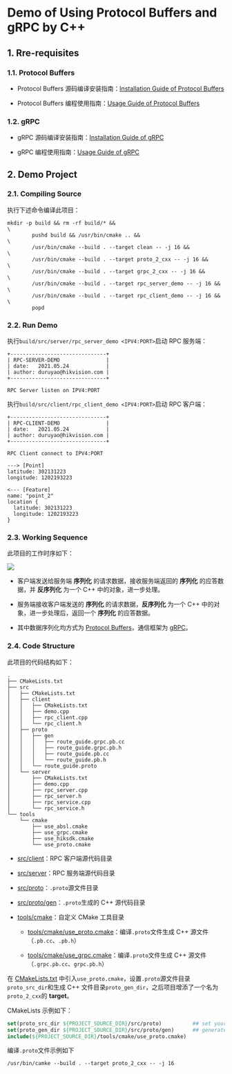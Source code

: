 # Demo of Using Protocol Buffers and gRPC by C++

## 1. Rre-requisites

### 1.1. Protocol Buffers

- Protocol Buffers 源码编译安装指南：[Installation Guide of Protocol Buffers](./doc/0-install-guide.md#1-protocol-buffers)

- Protocol Buffers 编程使用指南：[Usage Guide of Protocol Buffers](./doc/1-usage-guide.md#1-protocol-buffers)

### 1.2. gRPC

- gRPC 源码编译安装指南：[Installation Guide of gRPC](./doc/0-install-guide.md#2-dependents-of-grpc)

- gRPC 编程使用指南：[Usage Guide of gRPC](./doc/1-usage-guide.md#2-grpc)

## 2. Demo Project

### 2.1. Compiling Source

执行下述命令编译此项目：

```shell
mkdir -p build && rm -rf build/* &&                                     \
        pushd build && /usr/bin/cmake .. &&                             \
        /usr/bin/cmake --build . --target clean -- -j 16 &&             \
        /usr/bin/cmake --build . --target proto_2_cxx -- -j 16 &&       \
        /usr/bin/cmake --build . --target grpc_2_cxx -- -j 16 &&        \
        /usr/bin/cmake --build . --target rpc_server_demo -- -j 16 &&   \
        /usr/bin/cmake --build . --target rpc_client_demo -- -j 16 &&   \
        popd
```

### 2.2. Run Demo

执行`build/src/server/rpc_server_demo <IPV4:PORT>`启动 RPC 服务端：

```shell
+-------------------------------+
| RPC-SERVER-DEMO               |
| date:   2021.05.24            |
| author: duruyao@hikvision.com |
+-------------------------------+

RPC Server listen on IPV4:PORT
```

执行`build/src/client/rpc_client_demo <IPV4:PORT>`启动 RPC 客户端：

```shell
+-------------------------------+
| RPC-CLIENT-DEMO               |
| date:   2021.05.24            |
| author: duruyao@hikvision.com |
+-------------------------------+

RPC Client connect to IPV4:PORT

---> [Point]
latitude: 302131223
longitude: 1202193223

<--- [Feature]
name: "point_2"
location {
  latitude: 302131223
  longitude: 1202193223
}
```

### 2.3. Working Sequence

此项目的工作时序如下：

<!-- ```plantuml
@startuml proto-grpc-req-rep

!include plantuml-style-c4/core.puml

"RPC Client" -> "RPC Client": 
note left: C++ 对象 序列化为 bytes

"RPC Client" -> "RPC Server": **[ 请求 bytes ]**

"RPC Server" -> "RPC Server":
note right: bytes 反序列化为 C++ 对象

"RPC Server" -> "RPC Server":
note right: 进一步处理

"RPC Server" -> "RPC Server":
note right: C++ 对象 序列化为 bytes

"RPC Client" <- "RPC Server": **[ 应答 bytes ]**

"RPC Client" -> "RPC Client": 
note left: bytes 反序列化为 C++ 对象

@enduml
```plantuml -->

![](img/proto-grpc-req-rep.svg)

- 客户端发送给服务端 **序列化** 的请求数据，接收服务端返回的 **序列化** 的应答数据，并 **反序列化** 为一个 C++ 中的对象，进一步处理。

- 服务端接收客户端发送的 **序列化** 的请求数据，**反序列化** 为一个 C++ 中的对象，进一步处理后，返回一个 **序列化** 的应答数据。

- 其中数据序列化均方式为 [Protocol Buffers](https://developers.google.com/protocol-buffers)，通信框架为 [gRPC](https://grpc.io/)。

### 2.4. Code Structure

此项目的代码结构如下：

```shell
.
├── CMakeLists.txt
├── src
│   ├── CMakeLists.txt
│   ├── client
│   │   ├── CMakeLists.txt
│   │   ├── demo.cpp
│   │   ├── rpc_client.cpp 
│   │   └── rpc_client.h
│   ├── proto
│   │   ├── gen
│   │   │   ├── route_guide.grpc.pb.cc
│   │   │   ├── route_guide.grpc.pb.h
│   │   │   ├── route_guide.pb.cc
│   │   │   └── route_guide.pb.h
│   │   └── route_guide.proto
│   └── server
│       ├── CMakeLists.txt
│       ├── demo.cpp
│       ├── rpc_server.cpp
│       ├── rpc_server.h
│       ├── rpc_service.cpp
│       └── rpc_service.h
└── tools
    └── cmake
        ├── use_absl.cmake
        ├── use_grpc.cmake
        ├── use_hiksdk.cmake
        └── use_proto.cmake
```

- [src/client](src/client)：RPC 客户端源代码目录

- [src/server](src/server)：RPC 服务端源代码目录

- [src/proto](src/proto)：`.proto`源文件目录

- [src/proto/gen](src/proto/gen)：`.proto`生成的 C++ 源代码目录

- [tools/cmake](tools/cmake)：自定义 CMake 工具目录
    
    - [tools/cmake/use_proto.cmake](tools/cmake/use_proto.cmake)：编译`.proto`文件生成 C++ 源文件（`.pb.cc`、`.pb.h`）
    
    - [tools/cmake/use_grpc.cmake](tools/cmake/use_grpc.cmake)：编译`.proto`文件生成 C++ 源文件（`.grpc.pb.cc`、`grpc.pb.h`）
    
在 [CMakeLists.txt](src/CMakeLists.txt) 中引入`use_proto.cmake`，设置`.proto`源文件目录`proto_src_dir`和生成 C++ 文件目录`proto_gen_dir`，之后项目增添了一个名为`proto_2_cxx`的 **target**。

CMakeLists 示例如下：

```cmake
set(proto_src_dir ${PROJECT_SOURCE_DIR}/src/proto)          ## set your folder of .proto files as `proto_src_dir`
set(proto_gen_dir ${PROJECT_SOURCE_DIR}/src/proto/gen)      ## generate .cc, .h files to `proto_gen_dir`
include(${PROJECT_SOURCE_DIR}/tools/cmake/use_proto.cmake)
```

编译`.proto`文件示例如下

```shell
/usr/bin/camke --build . --target proto_2_cxx -- -j 16
```